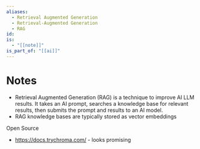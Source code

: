 ```yaml
---
aliases:
  - Retrieval Augmented Generation
  - Retrieval-Augmented Generation
  - RAG
id: 
is:
  - "[[note]]"
is_part_of: "[[ai]]"
---
```

# Notes
- Retrieval Augmented Generation (RAG) is a technique to improve AI LLM results. It takes an AI prompt, searches a knowledge base for relevant results, then submits the prompt and results to an AI model.
- RAG knowledge bases are typically stored as vector embeddings

Open Source
- https://docs.trychroma.com/ - looks promising
